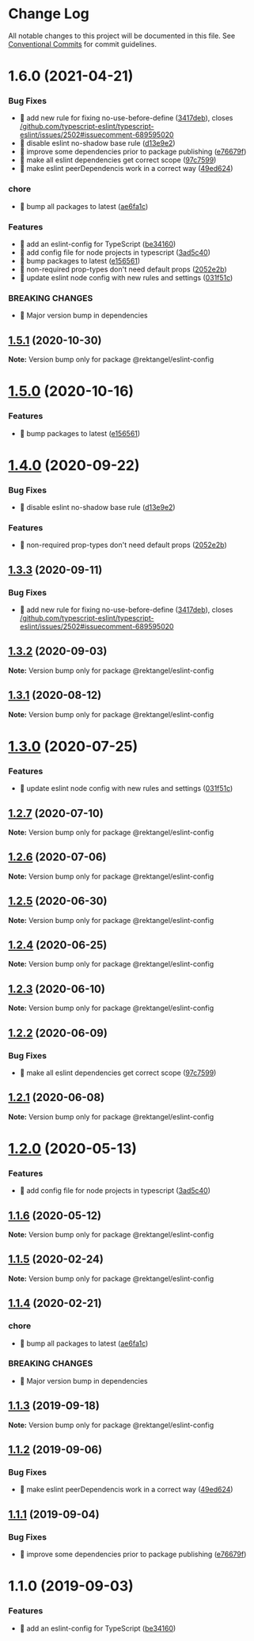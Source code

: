 # Change Log

All notable changes to this project will be documented in this file.
See [Conventional Commits](https://conventionalcommits.org) for commit guidelines.

# 1.6.0 (2021-04-21)


### Bug Fixes

* 🐛 add new rule for fixing no-use-before-define ([3417deb](https://github.com/samuelsson/quadrilateral/commit/3417deb1db0973464aaa5f5398c2d8ee5bfa3328)), closes [/github.com/typescript-eslint/typescript-eslint/issues/2502#issuecomment-689595020](https://github.com//github.com/typescript-eslint/typescript-eslint/issues/2502/issues/issuecomment-689595020)
* 🐛 disable eslint no-shadow base rule ([d13e9e2](https://github.com/samuelsson/quadrilateral/commit/d13e9e223c90641c2bc078f05a682b0e05c9e252))
* 🐛 improve some dependencies prior to package publishing ([e76679f](https://github.com/samuelsson/quadrilateral/commit/e76679f7e899d9eae7450e4e208d7f041a99c08d))
* 🐛 make all eslint dependencies get correct scope ([97c7599](https://github.com/samuelsson/quadrilateral/commit/97c75994eafa9fb18314501ac46e12f6810bac6b))
* 🐛 make eslint peerDependencis work in a correct way ([49ed624](https://github.com/samuelsson/quadrilateral/commit/49ed624fc13987966021f401f1415779640443e8))


### chore

* 🤖 bump all packages to latest ([ae6fa1c](https://github.com/samuelsson/quadrilateral/commit/ae6fa1cacd4045704001aaabbd7be94b3624b02a))


### Features

* 🎸 add an eslint-config for TypeScript ([be34160](https://github.com/samuelsson/quadrilateral/commit/be341606fb886e1b4707bf497dbea09b3a076e66))
* 🎸 add config file for node projects in typescript ([3ad5c40](https://github.com/samuelsson/quadrilateral/commit/3ad5c40dddd5ab51cc7970b4350dce0f4d1a692b))
* 🎸 bump packages to latest ([e156561](https://github.com/samuelsson/quadrilateral/commit/e156561f9486ab8a052d0e451a199e6265f4d676))
* 🎸 non-required prop-types don't need default props ([2052e2b](https://github.com/samuelsson/quadrilateral/commit/2052e2b825f5d2d880a4596f54569353a10e9dfe))
* 🎸 update eslint node config with new rules and settings ([031f51c](https://github.com/samuelsson/quadrilateral/commit/031f51c601c1b285505c27a9a1c7d573cc12af05))


### BREAKING CHANGES

* 🧨 Major version bump in dependencies





## [1.5.1](https://github.com/Rektangel/quadrilateral/compare/@rektangel/eslint-config@1.5.0...@rektangel/eslint-config@1.5.1) (2020-10-30)

**Note:** Version bump only for package @rektangel/eslint-config





# [1.5.0](https://github.com/Rektangel/quadrilateral/compare/@rektangel/eslint-config@1.4.0...@rektangel/eslint-config@1.5.0) (2020-10-16)


### Features

* 🎸 bump packages to latest ([e156561](https://github.com/Rektangel/quadrilateral/commit/e156561f9486ab8a052d0e451a199e6265f4d676))





# [1.4.0](https://github.com/Rektangel/quadrilateral/compare/@rektangel/eslint-config@1.3.3...@rektangel/eslint-config@1.4.0) (2020-09-22)


### Bug Fixes

* 🐛 disable eslint no-shadow base rule ([d13e9e2](https://github.com/Rektangel/quadrilateral/commit/d13e9e223c90641c2bc078f05a682b0e05c9e252))


### Features

* 🎸 non-required prop-types don't need default props ([2052e2b](https://github.com/Rektangel/quadrilateral/commit/2052e2b825f5d2d880a4596f54569353a10e9dfe))





## [1.3.3](https://github.com/Rektangel/quadrilateral/compare/@rektangel/eslint-config@1.3.2...@rektangel/eslint-config@1.3.3) (2020-09-11)


### Bug Fixes

* 🐛 add new rule for fixing no-use-before-define ([3417deb](https://github.com/Rektangel/quadrilateral/commit/3417deb1db0973464aaa5f5398c2d8ee5bfa3328)), closes [/github.com/typescript-eslint/typescript-eslint/issues/2502#issuecomment-689595020](https://github.com//github.com/typescript-eslint/typescript-eslint/issues/2502/issues/issuecomment-689595020)





## [1.3.2](https://github.com/Rektangel/quadrilateral/compare/@rektangel/eslint-config@1.3.1...@rektangel/eslint-config@1.3.2) (2020-09-03)

**Note:** Version bump only for package @rektangel/eslint-config





## [1.3.1](https://github.com/Rektangel/quadrilateral/compare/@rektangel/eslint-config@1.3.0...@rektangel/eslint-config@1.3.1) (2020-08-12)

**Note:** Version bump only for package @rektangel/eslint-config





# [1.3.0](https://github.com/Rektangel/quadrilateral/compare/@rektangel/eslint-config@1.2.7...@rektangel/eslint-config@1.3.0) (2020-07-25)


### Features

* 🎸 update eslint node config with new rules and settings ([031f51c](https://github.com/Rektangel/quadrilateral/commit/031f51c601c1b285505c27a9a1c7d573cc12af05))





## [1.2.7](https://github.com/Rektangel/quadrilateral/compare/@rektangel/eslint-config@1.2.6...@rektangel/eslint-config@1.2.7) (2020-07-10)

**Note:** Version bump only for package @rektangel/eslint-config





## [1.2.6](https://github.com/Rektangel/quadrilateral/compare/@rektangel/eslint-config@1.2.5...@rektangel/eslint-config@1.2.6) (2020-07-06)

**Note:** Version bump only for package @rektangel/eslint-config





## [1.2.5](https://github.com/Rektangel/quadrilateral/compare/@rektangel/eslint-config@1.2.4...@rektangel/eslint-config@1.2.5) (2020-06-30)

**Note:** Version bump only for package @rektangel/eslint-config





## [1.2.4](https://github.com/Rektangel/quadrilateral/compare/@rektangel/eslint-config@1.2.3...@rektangel/eslint-config@1.2.4) (2020-06-25)

**Note:** Version bump only for package @rektangel/eslint-config





## [1.2.3](https://github.com/Rektangel/quadrilateral/compare/@rektangel/eslint-config@1.2.2...@rektangel/eslint-config@1.2.3) (2020-06-10)

**Note:** Version bump only for package @rektangel/eslint-config





## [1.2.2](https://github.com/Rektangel/quadrilateral/compare/@rektangel/eslint-config@1.2.1...@rektangel/eslint-config@1.2.2) (2020-06-09)


### Bug Fixes

* 🐛 make all eslint dependencies get correct scope ([97c7599](https://github.com/Rektangel/quadrilateral/commit/97c75994eafa9fb18314501ac46e12f6810bac6b))





## [1.2.1](https://github.com/Rektangel/quadrilateral/compare/@rektangel/eslint-config@1.2.0...@rektangel/eslint-config@1.2.1) (2020-06-08)

**Note:** Version bump only for package @rektangel/eslint-config





# [1.2.0](https://github.com/Rektangel/quadrilateral/compare/@rektangel/eslint-config@1.1.6...@rektangel/eslint-config@1.2.0) (2020-05-13)


### Features

* 🎸 add config file for node projects in typescript ([3ad5c40](https://github.com/Rektangel/quadrilateral/commit/3ad5c40dddd5ab51cc7970b4350dce0f4d1a692b))





## [1.1.6](https://github.com/Rektangel/quadrilateral/compare/@rektangel/eslint-config@1.1.5...@rektangel/eslint-config@1.1.6) (2020-05-12)

**Note:** Version bump only for package @rektangel/eslint-config





## [1.1.5](https://github.com/Rektangel/quadrilateral/compare/@rektangel/eslint-config@1.1.4...@rektangel/eslint-config@1.1.5) (2020-02-24)

**Note:** Version bump only for package @rektangel/eslint-config





## [1.1.4](https://github.com/Rektangel/quadrilateral/compare/@rektangel/eslint-config@1.1.3...@rektangel/eslint-config@1.1.4) (2020-02-21)


### chore

* 🤖 bump all packages to latest ([ae6fa1c](https://github.com/Rektangel/quadrilateral/commit/ae6fa1cacd4045704001aaabbd7be94b3624b02a))


### BREAKING CHANGES

* 🧨 Major version bump in dependencies





## [1.1.3](https://github.com/Rektangel/quadrilateral/compare/@rektangel/eslint-config@1.1.2...@rektangel/eslint-config@1.1.3) (2019-09-18)

**Note:** Version bump only for package @rektangel/eslint-config





## [1.1.2](https://github.com/Rektangel/quadrilateral/compare/@rektangel/eslint-config@1.1.1...@rektangel/eslint-config@1.1.2) (2019-09-06)


### Bug Fixes

* 🐛 make eslint peerDependencis work in a correct way ([49ed624](https://github.com/Rektangel/quadrilateral/commit/49ed624))





## [1.1.1](https://github.com/Rektangel/quadrilateral/compare/@rektangel/eslint-config@1.1.0...@rektangel/eslint-config@1.1.1) (2019-09-04)

### Bug Fixes

* 🐛 improve some dependencies prior to package publishing ([e76679f](https://github.com/Rektangel/quadrilateral/commit/e76679f))

# 1.1.0 (2019-09-03)

### Features

* 🎸 add an eslint-config for TypeScript ([be34160](http:///eslint-config/commits/be34160))
